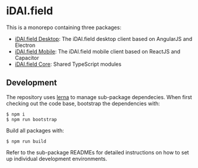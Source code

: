 # iDAI.field

This is a monorepo containing three packages:

* [iDAI.field Desktop](desktop): The iDAI.field desktop client based on AngularJS and Electron
* [iDAI.field Mobile](mobile): The iDAI.field mobile client based on ReactJS and Capacitor
* [iDAI.field Core](core): Shared TypeScript modules

## Development

The repository uses [lerna](https://github.com/lerna/lerna) to manage sub-package dependecies.
When first checking out the code base, bootstrap the dependencies with:

    $ npm i
    $ npm run bootstrap

Build all packages with:

    $ npm run build

Refer to the sub-package READMEs for detailed instructions on how to set up individual
development environments.
